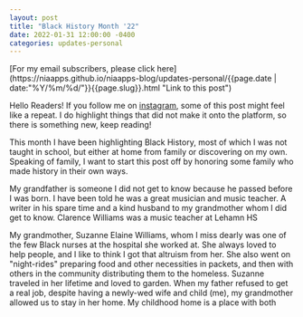 ```yaml
---
layout: post
title: "Black History Month '22"
date: 2022-01-31 12:00:00 -0400
categories: updates-personal
---
```

<div class="feed" markdown="1">
 [For my email subscribers, please click here](https://niaapps.github.io/niaapps-blog/updates-personal/{{page.date | date:"%Y/%m/%d/"}}{{page.slug}}.html "Link to this post")
</div>

Hello Readers!
If you follow me on <a href="https://www.instagram.com/niaapplications/" target="_blank" title="NiaApps on Instagram">instagram,</a> some of this post might feel like a repeat. I do highlight things that did not make it onto the platform, so there is something new, keep reading!

This month I have been highlighting Black History, most of which I was not taught in school, but either at home from family or discovering on my own. Speaking of family, I want to start this post off by honoring some family who made history in their own ways.

My grandfather is someone I did not get to know because he passed before I was born. I have been told he was a great musician and music teacher. A writer in his spare time and a kind husband to my grandmother whom I did get to know. Clarence Williams was a music teacher at Lehamn HS 



My grandmother, Suzanne Elaine Williams, whom I miss dearly was one of the few Black nurses at the hospital she worked at. She always loved to help people, and I like to think I got that altruism from her. She also went on "night-rides" preparing food and other necessities in packets, and then with others in the community distributing them to the homeless. Suzanne traveled in her lifetime and loved to garden. When my father refused to get a real job, despite having a newly-wed wife and child (me), my grandmother allowed us to stay in her home. My childhood home is a place with both 